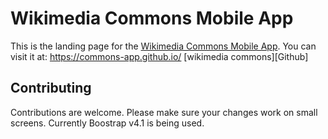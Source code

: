 # Wikimedia Commons Mobile App

This is the landing page for the [Wikimedia Commons Mobile App](https://github.com/commons-app/apps-android-commons). You can visit it at: https://commons-app.github.io/
[wikimedia commons][Github]
## Contributing

Contributions are welcome. Please make sure your changes work on small screens. Currently Boostrap v4.1 is being used.
